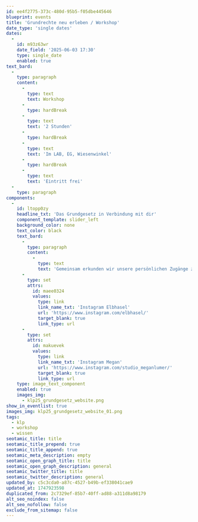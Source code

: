 ```yaml
---
id: ee4f2775-373c-480d-95b5-f05dbe445646
blueprint: events
title: 'Grundrechte neu erleben / Workshop'
date_type: 'single dates'
dates:
  -
    id: m93z63wr
    date_field: '2025-06-03 17:30'
    type: single_date
    enabled: true
text_bard:
  -
    type: paragraph
    content:
      -
        type: text
        text: Workshop
      -
        type: hardBreak
      -
        type: text
        text: '2 Stunden'
      -
        type: hardBreak
      -
        type: text
        text: 'Im LAB, EG, Wiesenwinkel'
      -
        type: hardBreak
      -
        type: text
        text: 'Eintritt frei'
  -
    type: paragraph
components:
  -
    id: ltopp0zy
    headline_txt: 'Das Grundgesetz in Verbindung mit dir'
    component_template: slider_left
    background_color: none
    text_color: black
    text_bard:
      -
        type: paragraph
        content:
          -
            type: text
            text: 'Gemeinsam erkunden wir unsere persönlichen Zugänge zu den Grundrechten. Wie klingt Würde? Wie fühlt sich Freiheit an? In kleinen Improvisationen, Gesprächen und kreativen Experimenten machen wir die Texte spürbar und erlebbar. Ein Workshop für alle, die Lust haben, das Grundgesetz neu zu entdecken – jenseits von reinen Worten.'
      -
        type: set
        attrs:
          id: maee0324
          values:
            type: link
            link_name_txt: 'Instagram Elbhasel'
            url: 'https://www.instagram.com/elbhasel/'
            target_blank: true
            link_type: url
      -
        type: set
        attrs:
          id: makuevek
          values:
            type: link
            link_name_txt: 'Instagram Megan'
            url: 'https://www.instagram.com/studio_meganlumer/'
            target_blank: true
            link_type: url
    type: image_text_component
    enabled: true
    images_img:
      - klp25_grundgesetz_website.png
show_in_eventlist: true
images_img: klp25_grundgesetz_website_01.png
tags:
  - klp
  - workshop
  - wissen
seotamic_title: title
seotamic_title_prepend: true
seotamic_title_append: true
seotamic_meta_description: empty
seotamic_open_graph_title: title
seotamic_open_graph_description: general
seotamic_twitter_title: title
seotamic_twitter_description: general
updated_by: c5c3cda0-a87c-4527-b49b-ef338041cae9
updated_at: 1747923598
duplicated_from: 2c7329ef-85b7-40ff-ad88-a311d8a98179
alt_seo_noindex: false
alt_seo_nofollow: false
exclude_from_sitemap: false
---
```

